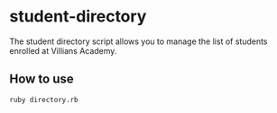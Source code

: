 # student-directory

The student directory script allows you to manage the list of students enrolled at Villians Academy.

## How to use

``` shell
ruby directory.rb
```